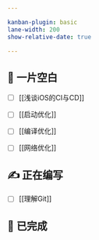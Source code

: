```yaml
---

kanban-plugin: basic
lane-width: 200
show-relative-date: true

---
```


## 💭 一片空白

- [ ] [[浅谈iOS的CI与CD]]
- [ ] [[启动优化]]
- [ ] [[编译优化]]
- [ ] [[网络优化]]


## ✍️ 正在编写

- [ ] [[理解Git]] 


## 🎉 已完成



